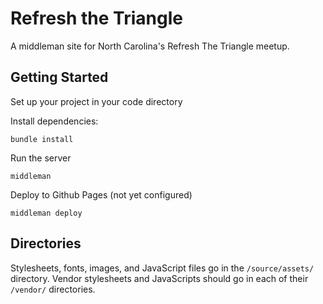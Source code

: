 # Refresh the Triangle

A middleman site for North Carolina's Refresh The Triangle meetup.

## Getting Started

Set up your project in your code directory

Install dependencies:
```
bundle install
```

Run the server
```
middleman
```

Deploy to Github Pages (not yet configured)
```
middleman deploy
```

## Directories

Stylesheets, fonts, images, and JavaScript files go in the `/source/assets/` directory.
Vendor stylesheets and JavaScripts should go in each of their `/vendor/` directories.
